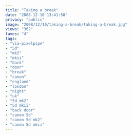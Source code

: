 ```yaml
---
title: "Taking a break"
date: "2008-12-10 13:41:58"
privacy: "public"
image: "2008/12/10/taking-a-break/taking-a-break.jpg"
views: "362"
faves: "4"
tags:
- "via-pixelpipe"
- "5d"
- "mk2"
- "mkii"
- "back"
- "door"
- "break"
- "canon"
- "england"
- "london"
- "night"
- "uk"
- "5d mk2"
- "5d mkii"
- "back door"
- "canon 5d"
- "canon 5d mk2"
- "canon 5d mkii"
---
```

<a href="/photos/2008/12/10/taking-a-break"></a>

